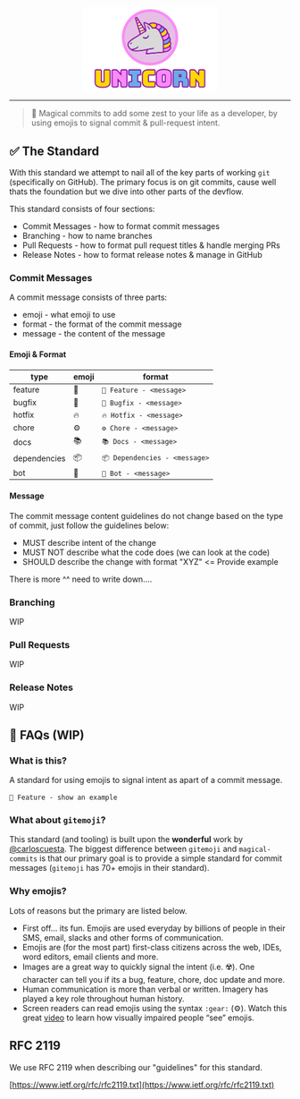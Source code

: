 <div>
    <p align="center">
        <img src="/.github/assets/unicorn.png" align="center" width="240" />
    </p>
    <hr>
</div>

> 🦄 Magical commits to add some zest to your life as a developer, by using emojis to signal commit & pull-request intent.

## ✅ The Standard

With this standard we attempt to nail all of the key parts of working `git` (specifically on GitHub). The primary focus is on git commits, cause well thats the foundation but we dive into other parts of the devflow.

This standard consists of four sections:

- Commit Messages - how to format commit messages
- Branching - how to name branches
- Pull Requests - how to format pull request titles & handle merging PRs
- Release Notes - how to format release notes & manage in GitHub

### Commit Messages

A commit message consists of three parts:

- emoji - what emoji to use
- format - the format of the commit message
- message - the content of the message

#### Emoji & Format

| type         | emoji | format                  |
|------------  |-------|-------------------------|
| feature      | 🦄    | `🦄 Feature - <message>` |
| bugfix       | 🐛    | `🐛 Bugfix - <message>`  |
| hotfix       | 🔥    | `🔥 Hotfix - <message>`  |
| chore        | ⚙️     | `⚙️ Chore - <message>`   |
| docs         | 📚    | `📚 Docs - <message>`    |
| dependencies | 📦    | `📦 Dependencies - <message>`    |
| bot          | 🤖    | `🤖 Bot - <message>`     |

#### Message

The commit message content guidelines do not change based on the type of commit, just follow the guidelines below:

- MUST describe intent of the change
- MUST NOT describe what the code does (we can look at the code)
- SHOULD describe the change with format "XYZ" <= Provide example

There is more ^^ need to write down....

### Branching

WIP

### Pull Requests

WIP

### Release Notes

WIP

## 🤨 FAQs (WIP)

### What is this?

A standard for using emojis to signal intent as apart of a commit message.

```shell
🦄 Feature - show an example
```

### What about `gitemoji`?

This standard (and tooling) is built upon the **wonderful** work by [@carloscuesta](https://github.com/carloscuesta). The biggest difference between `gitemoji` and `magical-commits` is that our primary goal is to provide a simple standard for commit messages (`gitemoji` has 70+ emojis in their standard).

### Why emojis?

Lots of reasons but the primary are listed below.

- First off... its fun. Emojis are used everyday by billions of people in their SMS, email, slacks and other forms of communication.
- Emojis are (for the most part) first-class citizens across the web, IDEs, word editors, email clients and more.
- Images are a great way to quickly signal the intent (i.e. ☢️). One character can tell you if its a bug, feature, chore, doc update and more.
- Human communication is more than verbal or written. Imagery has played a key role throughout human history.
- Screen readers can read emojis using the syntax `:gear:` (⚙️). Watch this great [video](https://www.youtube.com/watch?v=PvTicDOkOTA&t=216s) to learn how visually impaired people “see” emojis.

## RFC 2119

We use RFC 2119 when describing our "guidelines" for this standard.

[https://www.ietf.org/rfc/rfc2119.txt](https://www.ietf.org/rfc/rfc2119.txt)
